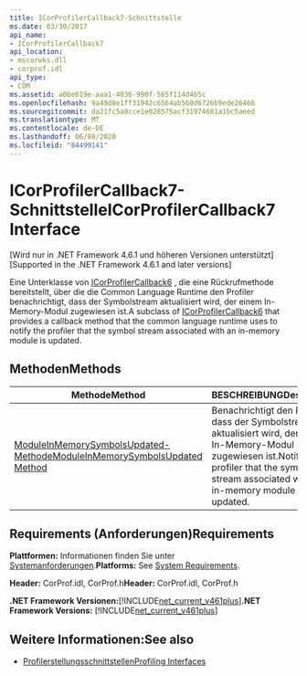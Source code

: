 ```yaml
---
title: ICorProfilerCallback7-Schnittstelle
ms.date: 03/30/2017
api_name:
- ICorProfilerCallback7
api_location:
- mscorwks.dll
- corprof.idl
api_type:
- COM
ms.assetid: a0be019e-aaa1-4036-990f-565f114d4b5c
ms.openlocfilehash: 9a49d8e1ff31942c6564ab560d6726b9ede26466
ms.sourcegitcommit: da21fc5a8cce1e028575acf31974681a1bc5aeed
ms.translationtype: MT
ms.contentlocale: de-DE
ms.lasthandoff: 06/08/2020
ms.locfileid: "84499141"
---
```

# <a name="icorprofilercallback7-interface"></a><span data-ttu-id="9699a-102">ICorProfilerCallback7-Schnittstelle</span><span class="sxs-lookup"><span data-stu-id="9699a-102">ICorProfilerCallback7 Interface</span></span>
<span data-ttu-id="9699a-103">[Wird nur in .NET Framework 4.6.1 und höheren Versionen unterstützt]</span><span class="sxs-lookup"><span data-stu-id="9699a-103">[Supported in the .NET Framework 4.6.1 and later versions]</span></span>  
  
 <span data-ttu-id="9699a-104">Eine Unterklasse von [ICorProfilerCallback6](icorprofilercallback6-interface.md) , die eine Rückrufmethode bereitstellt, über die die Common Language Runtime den Profiler benachrichtigt, dass der Symbolstream aktualisiert wird, der einem In-Memory-Modul zugewiesen ist.</span><span class="sxs-lookup"><span data-stu-id="9699a-104">A subclass of [ICorProfilerCallback6](icorprofilercallback6-interface.md) that provides a callback method that the common language runtime uses to notify the profiler that the symbol stream associated with an in-memory module is updated.</span></span>  
  
## <a name="methods"></a><span data-ttu-id="9699a-105">Methoden</span><span class="sxs-lookup"><span data-stu-id="9699a-105">Methods</span></span>  
  
|<span data-ttu-id="9699a-106">Methode</span><span class="sxs-lookup"><span data-stu-id="9699a-106">Method</span></span>|<span data-ttu-id="9699a-107">BESCHREIBUNG</span><span class="sxs-lookup"><span data-stu-id="9699a-107">Description</span></span>|  
|------------|-----------------|  
|[<span data-ttu-id="9699a-108">ModuleInMemorySymbolsUpdated-Methode</span><span class="sxs-lookup"><span data-stu-id="9699a-108">ModuleInMemorySymbolsUpdated Method</span></span>](icorprofilercallback7-moduleinmemorysymbolsupdated-method.md)|<span data-ttu-id="9699a-109">Benachrichtigt den Profiler, dass der Symbolstream aktualisiert wird, der einem In-Memory-Modul zugewiesen ist.</span><span class="sxs-lookup"><span data-stu-id="9699a-109">Notifies the profiler that the symbol stream associated with an in-memory module is updated.</span></span>|  
  
## <a name="requirements"></a><span data-ttu-id="9699a-110">Requirements (Anforderungen)</span><span class="sxs-lookup"><span data-stu-id="9699a-110">Requirements</span></span>  
 <span data-ttu-id="9699a-111">**Plattformen:** Informationen finden Sie unter [Systemanforderungen](../../get-started/system-requirements.md).</span><span class="sxs-lookup"><span data-stu-id="9699a-111">**Platforms:** See [System Requirements](../../get-started/system-requirements.md).</span></span>  
  
 <span data-ttu-id="9699a-112">**Header:** CorProf.idl, CorProf.h</span><span class="sxs-lookup"><span data-stu-id="9699a-112">**Header:** CorProf.idl, CorProf.h</span></span>  
  
 <span data-ttu-id="9699a-113">**.NET Framework Versionen:**[!INCLUDE[net_current_v461plus](../../../../includes/net-current-v461plus-md.md)]</span><span class="sxs-lookup"><span data-stu-id="9699a-113">**.NET Framework Versions:** [!INCLUDE[net_current_v461plus](../../../../includes/net-current-v461plus-md.md)]</span></span>  
  
## <a name="see-also"></a><span data-ttu-id="9699a-114">Weitere Informationen:</span><span class="sxs-lookup"><span data-stu-id="9699a-114">See also</span></span>

- [<span data-ttu-id="9699a-115">Profilerstellungsschnittstellen</span><span class="sxs-lookup"><span data-stu-id="9699a-115">Profiling Interfaces</span></span>](profiling-interfaces.md)
